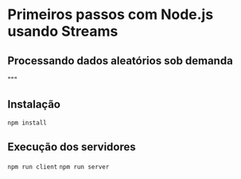 # Primeiros passos com Node.js usando Streams
## Processando dados aleatórios sob demanda

"""
## Instalação

`npm install`

## Execução dos servidores

`npm run client`
`npm run server`